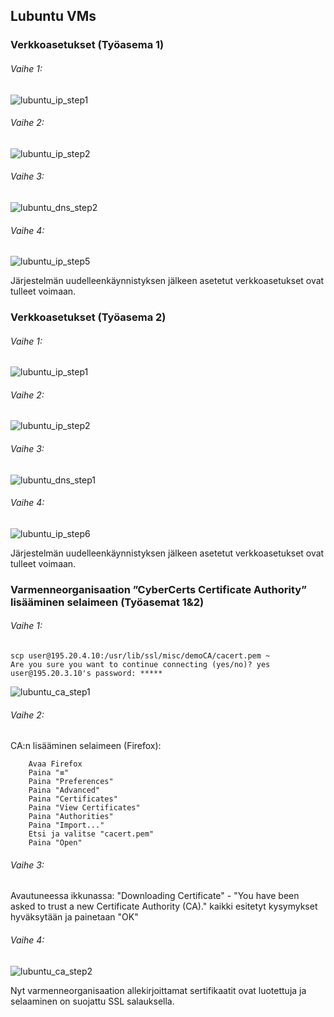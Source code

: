 ## Lubuntu VMs

### Verkkoasetukset (Työasema 1)

###### Vaihe 1:

![lubuntu_ip_step1](https://user-images.githubusercontent.com/16650292/32936397-c9b57ae8-cb7c-11e7-9963-40e82229500f.png)

###### Vaihe 2:

![lubuntu_ip_step2](https://user-images.githubusercontent.com/16650292/32936399-c9d4f1fc-cb7c-11e7-9d4e-327b425bc8a6.png)

###### Vaihe 3:

![lubuntu_dns_step2](https://user-images.githubusercontent.com/16650292/32941987-48bf3f8c-cb90-11e7-87ea-0e141cde6ace.png)

###### Vaihe 4:

![lubuntu_ip_step5](https://user-images.githubusercontent.com/16650292/32936402-ca25d86a-cb7c-11e7-8e38-edcba339d57a.png)

Järjestelmän uudelleenkäynnistyksen jälkeen asetetut verkkoasetukset ovat tulleet voimaan.

### Verkkoasetukset (Työasema 2)

###### Vaihe 1:

![lubuntu_ip_step1](https://user-images.githubusercontent.com/16650292/32936397-c9b57ae8-cb7c-11e7-9963-40e82229500f.png)

###### Vaihe 2:

![lubuntu_ip_step2](https://user-images.githubusercontent.com/16650292/32936399-c9d4f1fc-cb7c-11e7-9d4e-327b425bc8a6.png)

###### Vaihe 3:

![lubuntu_dns_step1](https://user-images.githubusercontent.com/16650292/32941986-48a43296-cb90-11e7-87aa-0b69fce5f63b.png)

###### Vaihe 4:

![lubuntu_ip_step6](https://user-images.githubusercontent.com/16650292/32936403-ca4080c0-cb7c-11e7-9e59-bbe0b24f9c02.png)

Järjestelmän uudelleenkäynnistyksen jälkeen asetetut verkkoasetukset ovat tulleet voimaan.

### Varmenneorganisaation ”CyberCerts Certificate Authority” lisääminen selaimeen (Työasemat 1&2)

###### Vaihe 1:

```
scp user@195.20.4.10:/usr/lib/ssl/misc/demoCA/cacert.pem ~
Are you sure you want to continue connecting (yes/no)? yes
user@195.20.3.10's password: *****
``` 
![lubuntu_ca_step1](https://user-images.githubusercontent.com/16650292/32941323-18d3fe2c-cb8e-11e7-9fcb-8eb4d6face90.png)

###### Vaihe 2:

CA:n lisääminen selaimeen (Firefox):

        Avaa Firefox
        Paina "≡"
        Paina "Preferences"
        Paina "Advanced"
        Paina "Certificates"
        Paina "View Certificates"
        Paina "Authorities"
        Paina "Import..."
        Etsi ja valitse "cacert.pem"
        Paina "Open"
        
        
###### Vaihe 3:    

Avautuneessa ikkunassa: "Downloading Certificate" - "You have been asked to trust a new Certificate Authority (CA)." kaikki esitetyt kysymykset hyväksytään ja painetaan "OK"


###### Vaihe 4:   


![lubuntu_ca_step2](https://user-images.githubusercontent.com/16650292/32941325-18f2e8a0-cb8e-11e7-9bbd-69f92bb873b8.png)


Nyt varmenneorganisaation allekirjoittamat sertifikaatit ovat luotettuja ja selaaminen on suojattu SSL salauksella.
